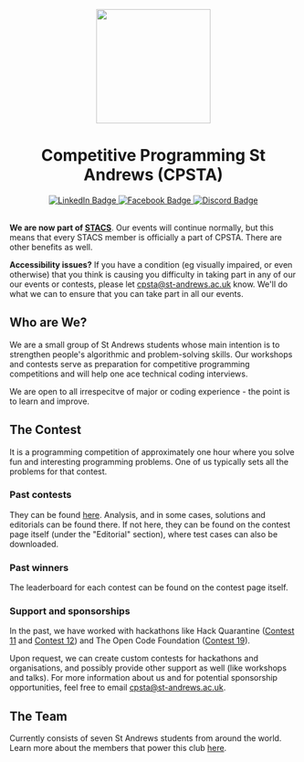 <p align="center">
  <img src="https://github.com/STAOJ/St-Andrews-Competitive-Programming/blob/master/assets/updated-logo.png" width="200" height="200">
</p>

<h1 align="center">Competitive Programming St Andrews (CPSTA)</h1>

<div id="badges" align="center">
  <a href="https://www.linkedin.com/company/competitive-programming-st-andrews/">
    <img src="https://img.shields.io/badge/LinkedIn-0077b5?style=for-the-badge&logo=linkedin&logoColor=white" alt="LinkedIn Badge"/>
  </a>
  <a href="https://www.facebook.com/CompetitiveProgrammingStAndrews">
    <img src="https://img.shields.io/badge/Facebook-3b5998?style=for-the-badge&logo=facebook&logoColor=white" alt="Facebook Badge"/>
  </a>
  <a href="https://discord.gg/5FsjrdEwzE">
    <img src="https://img.shields.io/badge/discord-7289da?style=for-the-badge&logo=discord&logoColor=white" alt="Discord Badge"/>
  </a>
</div>

<br/>

**We are now part of [STACS](https://www.facebook.com/StACompSoc)**. Our events will continue normally, but this means that every STACS member is officially a part of CPSTA. There are other benefits as well.

**Accessibility issues?** If you have a condition (eg visually impaired, or even otherwise) that you think is causing you difficulty in taking part in any of our our events or contests, please let cpsta@st-andrews.ac.uk know. We'll do what we can to ensure that you can take part in all our events.

## Who are We?

We are a small group of St Andrews students whose main intention is to strengthen people's algorithmic and problem-solving skills. Our workshops and contests serve as preparation for competitive programming competitions and will help one ace technical coding interviews.

We are open to all irrespecitve of major or coding experience - the point is to learn and improve.

## The Contest

It is a programming competition of approximately one hour where you solve fun and interesting programming problems. One of us typically sets all the problems for that contest.

### Past contests

They can be found [here](https://github.com/STAOJ/St-Andrews-Competitive-Programming/blob/master/Competitions). Analysis, and in some cases, solutions and editorials can be found there. If not here, they can be found on the contest page itself (under the "Editorial" section), where test cases can also be downloaded.

### Past winners

The leaderboard for each contest can be found on the contest page itself.

### Support and sponsorships

In the past, we have worked with hackathons like Hack Quarantine ([Contest 11](https://github.com/STAOJ/St-Andrews-Competitive-Programming/blob/master/Competitions/Competition%2011%20%5B29%20March%202020%5D/readme.md) and [Contest 12](https://github.com/STAOJ/St-Andrews-Competitive-Programming/blob/master/Competitions/Competition%2012%20%5B5%20Apr%202020%5D/readme.md)) and The Open Code Foundation ([Contest 19](https://github.com/STAOJ/St-Andrews-Competitive-Programming/blob/master/Competitions/Competition%2019%20%5B24%20May%202020%5D/readme.md)).

Upon request, we can create custom contests for hackathons and organisations, and possibly provide other support as well (like workshops and talks). For more information about us and for potential sponsorship opportunities, feel free to email cpsta@st-andrews.ac.uk.

## The Team

Currently consists of seven St Andrews students from around the world. Learn more about the members that power this club [here](https://github.com/STAOJ/St-Andrews-Competitive-Programming/blob/master/the_team.md).
